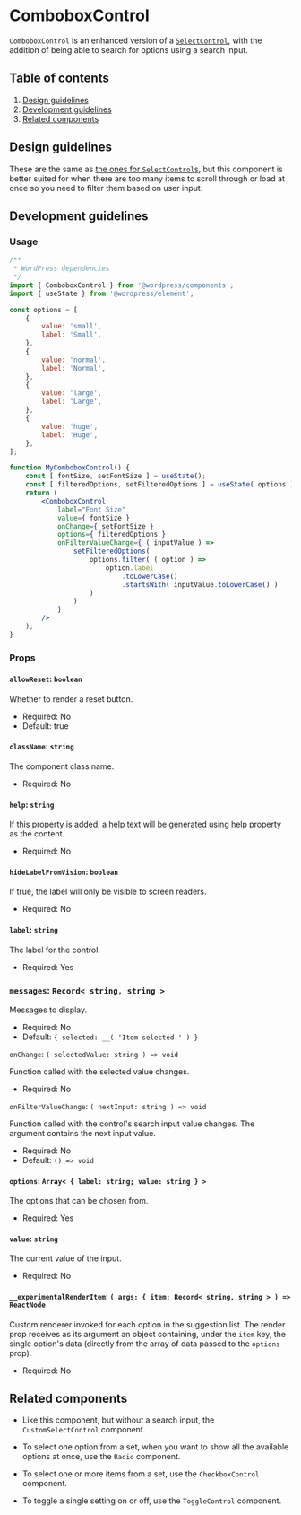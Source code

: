 # ComboboxControl

`ComboboxControl` is an enhanced version of a [`SelectControl`](/packages/components/src/select-control/README.md), with the addition of being able to search for options using a search input.

## Table of contents

1. [Design guidelines](#design-guidelines)
2. [Development guidelines](#development-guidelines)
3. [Related components](#related-components)

## Design guidelines

These are the same as [the ones for `SelectControl`s](/packages/components/src/select-control/README.md#design-guidelines), but this component is better suited for when there are too many items to scroll through or load at once so you need to filter them based on user input.

## Development guidelines

### Usage

```jsx
/**
 * WordPress dependencies
 */
import { ComboboxControl } from '@wordpress/components';
import { useState } from '@wordpress/element';

const options = [
	{
		value: 'small',
		label: 'Small',
	},
	{
		value: 'normal',
		label: 'Normal',
	},
	{
		value: 'large',
		label: 'Large',
	},
	{
		value: 'huge',
		label: 'Huge',
	},
];

function MyComboboxControl() {
	const [ fontSize, setFontSize ] = useState();
	const [ filteredOptions, setFilteredOptions ] = useState( options );
	return (
		<ComboboxControl
			label="Font Size"
			value={ fontSize }
			onChange={ setFontSize }
			options={ filteredOptions }
			onFilterValueChange={ ( inputValue ) =>
				setFilteredOptions(
					options.filter( ( option ) =>
						option.label
							.toLowerCase()
							.startsWith( inputValue.toLowerCase() )
					)
				)
			}
		/>
	);
}
```

### Props

#### `allowReset`: `boolean`

Whether to render a reset button.

-   Required: No
-   Default: true

#### `className`: `string`

The component class name.

-   Required: No

#### `help`: `string`

If this property is added, a help text will be generated using help property as the content.

-   Required: No

#### `hideLabelFromVision`: `boolean`

If true, the label will only be visible to screen readers.

-   Required: No

#### `label`: `string`

The label for the control.

-   Required: Yes

### `messages`: `Record< string, string >`

Messages to display.

-   Required: No
-   Default: `{ selected: __( 'Item selected.' ) }`

`onChange`: `( selectedValue: string ) => void`

Function called with the selected value changes.

-   Required: No

`onFilterValueChange`: `( nextInput: string ) => void`

Function called with the control's search input value changes. The argument contains the next input value.

-   Required: No
-   Default: `() => void`

#### `options`: `Array< { label: string; value: string } >`

The options that can be chosen from.

-   Required: Yes

#### `value`: `string`

The current value of the input.

-   Required: No

#### `__experimentalRenderItem`: `( args: { item: Record< string, string > ) => ReactNode`

Custom renderer invoked for each option in the suggestion list. The render prop receives as its argument an object containing, under the `item` key, the single option's data (directly from the array of data passed to the `options` prop).

-   Required: No

## Related components

-   Like this component, but without a search input, the `CustomSelectControl` component.

-   To select one option from a set, when you want to show all the available options at once, use the `Radio` component.
-   To select one or more items from a set, use the `CheckboxControl` component.
-   To toggle a single setting on or off, use the `ToggleControl` component.
